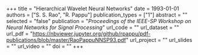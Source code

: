 +++
title = "Hierarchical Wavelet Neural Networks"
date = 1993-01-01
authors = ["S. S. Rao", "R. Pappu"]
publication_types = ["1"]
abstract = ""
selected = "false"
publication = "*Proceedings of the IEEE-SP Workshop on Neural Networks for Signal Processing*"
url_code = ""
url_dataset = ""
url_pdf = "https://nbviewer.jupyter.org/github/rpappu/pdf-publications/blob/master/RaoPappuNNSP93.pdf" 
url_project = ""
url_slides = ""
url_video = ""
doi = ""
+++
